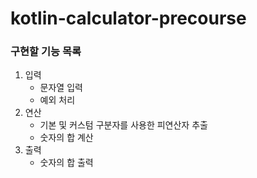 # kotlin-calculator-precourse
### 구현할 기능 목록
1. 입력
    - 문자열 입력
    - 예외 처리
2. 연산
    - 기본 및 커스텀 구분자를 사용한 피연산자 추출
    - 숫자의 합 계산
3. 출력
    - 숫자의 합 출력